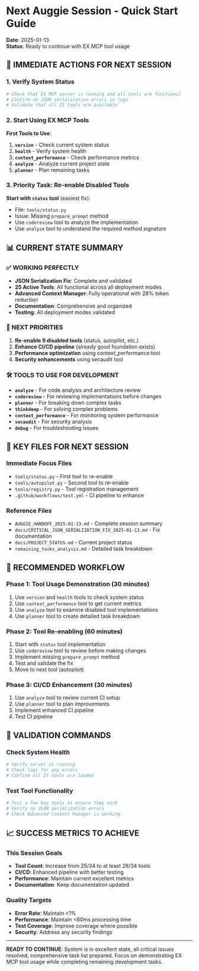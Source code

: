 # Next Auggie Session - Quick Start Guide

**Date**: 2025-01-13  
**Status**: Ready to continue with EX MCP tool usage

## 🚀 **IMMEDIATE ACTIONS FOR NEXT SESSION**

### **1. Verify System Status**
```bash
# Check that EX MCP server is running and all tools are functional
# Confirm no JSON serialization errors in logs
# Validate that all 25 tools are available
```

### **2. Start Using EX MCP Tools**
**First Tools to Use**:
1. **`version`** - Check current system status
2. **`health`** - Verify system health
3. **`context_performance`** - Check performance metrics
4. **`analyze`** - Analyze current project state
5. **`planner`** - Plan remaining tasks

### **3. Priority Task: Re-enable Disabled Tools**
**Start with `status` tool** (easiest fix):
- File: `tools/status.py`
- Issue: Missing `prepare_prompt` method
- Use `codereview` tool to analyze the implementation
- Use `analyze` tool to understand the required method signature

## 📊 **CURRENT STATE SUMMARY**

### **✅ WORKING PERFECTLY**
- **JSON Serialization Fix**: Complete and validated
- **25 Active Tools**: All functional across all deployment modes
- **Advanced Context Manager**: Fully operational with 28% token reduction
- **Documentation**: Comprehensive and organized
- **Testing**: All deployment modes validated

### **🔄 NEXT PRIORITIES**
1. **Re-enable 9 disabled tools** (status, autopilot, etc.)
2. **Enhance CI/CD pipeline** (already good foundation exists)
3. **Performance optimization** using context_performance tool
4. **Security enhancements** using secaudit tool

### **🛠️ TOOLS TO USE FOR DEVELOPMENT**
- **`analyze`** - For code analysis and architecture review
- **`codereview`** - For reviewing implementations before changes
- **`planner`** - For breaking down complex tasks
- **`thinkdeep`** - For solving complex problems
- **`context_performance`** - For monitoring system performance
- **`secaudit`** - For security analysis
- **`debug`** - For troubleshooting issues

## 📁 **KEY FILES FOR NEXT SESSION**

### **Immediate Focus Files**
- `tools/status.py` - First tool to re-enable
- `tools/autopilot.py` - Second tool to re-enable
- `tools/registry.py` - Tool registration management
- `.github/workflows/test.yml` - CI pipeline to enhance

### **Reference Files**
- `AUGGIE_HANDOFF_2025-01-13.md` - Complete session summary
- `docs/CRITICAL_JSON_SERIALIZATION_FIX_2025-01-13.md` - Fix documentation
- `docs/PROJECT_STATUS.md` - Current project status
- `remaining_tasks_analysis.md` - Detailed task breakdown

## 🎯 **RECOMMENDED WORKFLOW**

### **Phase 1: Tool Usage Demonstration (30 minutes)**
1. Use `version` and `health` tools to check system status
2. Use `context_performance` tool to get current metrics
3. Use `analyze` tool to examine disabled tool implementations
4. Use `planner` tool to create detailed task breakdown

### **Phase 2: Tool Re-enabling (60 minutes)**
1. Start with `status` tool implementation
2. Use `codereview` tool to review before making changes
3. Implement missing `prepare_prompt` method
4. Test and validate the fix
5. Move to next tool (autopilot)

### **Phase 3: CI/CD Enhancement (30 minutes)**
1. Use `analyze` tool to review current CI setup
2. Use `planner` tool to plan improvements
3. Implement enhanced CI pipeline
4. Test CI pipeline

## 🔧 **VALIDATION COMMANDS**

### **Check System Health**
```bash
# Verify server is running
# Check logs for any errors
# Confirm all 25 tools are loaded
```

### **Test Tool Functionality**
```bash
# Test a few key tools to ensure they work
# Verify no JSON serialization errors
# Check Advanced Context Manager is working
```

## 📈 **SUCCESS METRICS TO ACHIEVE**

### **This Session Goals**
- **Tool Count**: Increase from 25/34 to at least 28/34 tools
- **CI/CD**: Enhanced pipeline with better testing
- **Performance**: Maintain current excellent metrics
- **Documentation**: Keep documentation updated

### **Quality Targets**
- **Error Rate**: Maintain <1%
- **Performance**: Maintain <60ms processing time
- **Test Coverage**: Improve coverage where possible
- **Security**: Address any security findings

---

**READY TO CONTINUE**: System is in excellent state, all critical issues resolved, comprehensive task list prepared. Focus on demonstrating EX MCP tool usage while completing remaining development tasks.
